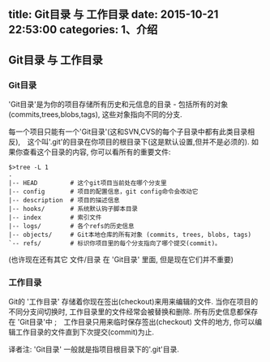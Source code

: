 title: Git目录 与 工作目录
date: 2015-10-21 22:53:00
categories: 1、介绍
---
## Git目录 与 工作目录 ##

### Git目录 ###

'Git目录'是为你的项目存储所有历史和元信息的目录 - 包括所有的对象(commits,trees,blobs,tags), 这些对象指向不同的分支.

每一个项目只能有一个'Git目录'(这和SVN,CVS的每个子目录中都有此类目录相反),　这个叫'.git'的目录在你项目的根目录下(这是默认设置,但并不是必须的). 如果你查看这个目录的内容, 你可以看所有的重要文件:

    $>tree -L 1
    .
    |-- HEAD         # 这个git项目当前处在哪个分支里
    |-- config       # 项目的配置信息，git config命令会改动它
    |-- description  # 项目的描述信息
    |-- hooks/       # 系统默认钩子脚本目录
    |-- index        # 索引文件
    |-- logs/        # 各个refs的历史信息
    |-- objects/     # Git本地仓库的所有对象 (commits, trees, blobs, tags)
    `-- refs/        # 标识你项目里的每个分支指向了哪个提交(commit)。

(也许现在还有其它 文件/目录 在 'Git目录' 里面, 但是现在它们并不重要)

### 工作目录 ###

Git的 '工作目录' 存储着你现在签出(checkout)来用来编辑的文件. 当你在项目的不同分支间切换时, 工作目录里的文件经常会被替换和删除. 所有历史信息都保存在 'Git目录'中 ;　工作目录只用来临时保存签出(checkout) 文件的地方, 你可以编辑工作目录的文件直到下次提交(commit)为止.    

译者注: 'Git目录' 一般就是指项目根目录下的'.git'目录.
